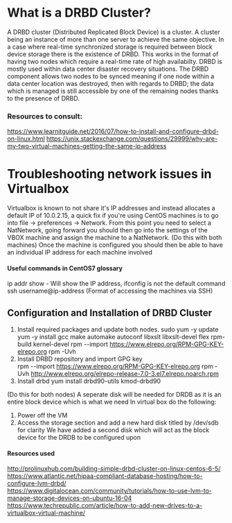 # What is a DRBD Cluster?
A DRBD cluster (Distributed Replicated Block Device) is a cluster. A cluster being an instance of more than one server to achieve the same objective.
In a case where real-time synchronized storage is required between block device storage there is the existence of DRBD. This works in the format of having two nodes which require a real-time rate of high availabilty. DRBD is mostly used within data center disaster recovery situations. The DRBD component allows two nodes to be synced meaning if one node within a data center location was destroyed, then with regards to DRBD; the data which is managed is still accessible by one of the remaining nodes thanks to the presence of DRBD.

### Resources to consult:
https://www.learnitguide.net/2016/07/how-to-install-and-configure-drbd-on-linux.html
https://unix.stackexchange.com/questions/29999/why-are-my-two-virtual-machines-getting-the-same-ip-address

# Troubleshooting network issues in Virtualbox

Virtualbox is known to not share it's IP addresses and instead allocates a default IP of 10.0.2.15, a quick fix if you're using CentOS machines is to go into file -> preferences -> Network. From this point you need to select a NatNetwork, going forward you should then go into the settings of the VBOX machine and assign the machine to a NatNetwork. (Do this with both machines)
Once the machine is configured you should then be able to have an individual IP address for each machine involved 

#### Useful commands in CentOS7 glossary
ip addr show - Will show the IP address, ifconfig is not the default command
ssh username@ip-address (Format of accessing the machines via SSH)

## Configuration and Installation of DRBD Cluster
1. Install required packages and update both nodes. 
	sudo yum -y update 
	yum -y install gcc make automake autoconf libxslt libxslt-devel flex rpm-build kernel-devel
	rpm --import https://www.elrepo.org/RPM-GPG-KEY-elrepo.org
	rpm -Uvh
2. Install DRBD repository and import GPG key  
rpm --import https://www.elrepo.org/RPM-GPG-KEY-elrepo.org
rpm -Uvh http://www.elrepo.org/elrepo-release-7.0-3.el7.elrepo.noarch.rpm
3. Install drbd
yum install drbd90-utils kmod-drbd90

(Do this for both nodes)
A seperate disk will be needed for DRDB as it is an entire block device which is what we need
In virtual box do the following:
1. Power off the VM 
2. Access the storage section and add a new hard disk titled by /dev/sdb for clarity
	We have added a second disk which will act as the block device for the DRDB to be configured upon 

#### Resources used
http://prolinuxhub.com/building-simple-drbd-cluster-on-linux-centos-6-5/
https://www.atlantic.net/hipaa-compliant-database-hosting/how-to-configure-lvm-drbd/
https://www.digitalocean.com/community/tutorials/how-to-use-lvm-to-manage-storage-devices-on-ubuntu-16-04
https://www.techrepublic.com/article/how-to-add-new-drives-to-a-virtualbox-virtual-machine/
